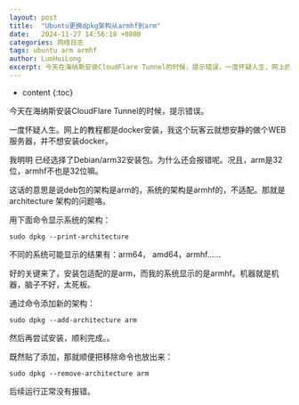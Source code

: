 ```yaml
---
layout: post
title:  "Ubuntu更换dpkg架构从armhf到arm"
date:   2024-11-27 14:56:18 +0800
categories: 网络日志 
tags: ubuntu arm armhf
author: LuoHuiLong
excerpt: 今天在海纳斯安装CloudFlare Tunnel的时候，提示错误，一度怀疑人生，网上的教程都是docker安装，我这个hinas就想安静的做个WEB服务器，并不想安装docker，所以下载了原生程序，我明明已经选择了Debian/arm32安装包。安装为什么还会报错呢。况且，arm是32位，armhf不也是32位嘛，这话的意思是说deb包的架构是arm的，系统的架构是armhf的，不适配。
---
```


* content
{:toc}

今天在海纳斯安装CloudFlare Tunnel的时候，提示错误。

一度怀疑人生。网上的教程都是docker安装，我这个玩客云就想安静的做个WEB服务器，并不想安装docker。

我明明 已经选择了Debian/arm32安装包。为什么还会报错呢。况且，arm是32位，armhf不也是32位嘛。

这话的意思是说deb包的架构是arm的，系统的架构是armhf的，不适配。那就是architecture 架构的问题咯。

用下面命令显示系统的架构：

    sudo dpkg --print-architecture

不同的系统可能显示的结果有：arm64， amd64，armhf……

好的关键来了，安装包适配的是arm，而我的系统显示的是armhf。机器就是机器，脑子不好，太死板。

通过命令添加新的架构：

    sudo dpkg --add-architecture arm

然后再尝试安装，顺利完成。。

既然贴了添加，那就顺便把移除命令也放出来：

    sudo dpkg --remove-architecture arm

后续运行正常没有报错。